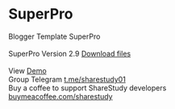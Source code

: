 # SuperPro
Blogger Template SuperPro<br/>
<br/>
SuperPro Version 2.9 <a href='https://github.com/sharestudy01/template/archive/refs/heads/main.zip'>Download files</a><br/>
<br/>
View <a href='https://demo-superpro.blogspot.com/'>Demo</a><br/>
Group Telegram <a href='https://t.me/sharestudy01'>t.me/sharestudy01</a><br/>
Buy a coffee to support ShareStudy developers <a href='https://www.buymeacoffee.com/sharestudy'>buymeacoffee.com/sharestudy</a>
